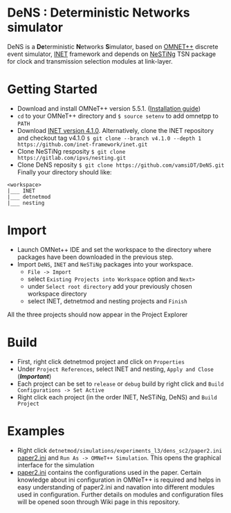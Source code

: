 # DeNS : Deterministic Networks simulator 

DeNS is a **De**terministic **N**etworks **S**imulator, based on [OMNET++](http://omnetpp.org/) discrete event simulator, [INET](https://inet.omnetpp.org/) framework and depends on [NeSTiNg](https://omnetpp.org/download-items/NeSTiNg.html) TSN package for clock and transmission selection modules at link-layer.

# Getting Started

* Download and install OMNeT++ version 5.5.1. ([Installation guide](https://omnetpp.org/documentation/))
* ``cd`` to your OMNeT++ directory and ``$ source setenv`` to add omnetpp to ``PATH``
* Download [INET version 4.1.0](https://inet.omnetpp.org/Download.html). Alternatively, clone the INET repository and checkout tag v4.1.0 ``$ git clone --branch v4.1.0 --depth 1 https://github.com/inet-framework/inet.git``
* Clone NeSTiNg resposity ``$ git clone https://gitlab.com/ipvs/nesting.git``
* Clone DeNS reposity ``$ git clone https://github.com/vamsiDT/DeNS.git``
Finally your directory should like:
```
<workspace>
|___ INET
|___ detnetmod
|___ nesting
```

# Import
* Launch OMNet++ IDE and set the workspace to the directory where packages have been downloaded in the previous step.
* Import ``DeNS``, ``INET`` and ``NeSTiNg`` packages into your workspace.
    * ``File -> Import``
    * select ``Existing Projects into Workspace`` option and ``Next>``
    * under ``Select root directory`` add your previously chosen workspace directory
    * select INET, detnetmod and nesting projects and ``Finish``

All the three projects should now appear in the Project Explorer

# Build
* First, right click detnetmod project and click on ``Properties``
* Under ``Project References``, select INET and nesting, ``Apply and Close`` (__*Important*__)
* Each project can be set to ``release`` or ``debug`` build by right click and ``Build Configurations -> Set Active``
* Right click each project (in the order INET, NeSTiNg, DeNS) and ``Build Project``

# Examples
* Right click ``detnetmod/simulations/experiments_l3/dens_sc2/paper2.ini`` [paper2.ini](https://github.com/vamsiDT/DeNS/blob/master/simulations/experiments_l3/dens_sc2/paper2.ini) and ``Run As -> OMNeT++ Simulation``. This opens the graphical interface for the simulation
* [paper2.ini](https://github.com/vamsiDT/DeNS/blob/master/simulations/experiments_l3/dens_sc2/paper2.ini) contains the configurations used in the paper. Certain knowledge about ini configuration in OMNeT++ is required and helps in easy understanding of paper2.ini and navation into different modules used in configuration. Further details on modules and configuration files will be opened soon through Wiki page in this repository.